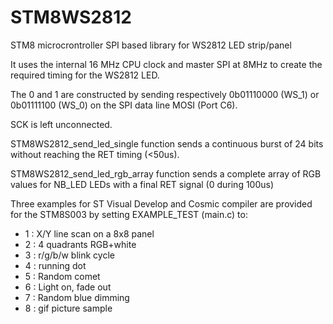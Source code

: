 # STM8WS2812
STM8 microcrontroller SPI based library for WS2812 LED strip/panel

It uses the internal 16 MHz CPU clock and master SPI at 8MHz
to create the required timing for the WS2812 LED.

The 0 and 1 are constructed by sending respectively 0b01110000 (WS_1)
or 0b01111100  (WS_0) on the SPI data line MOSI (Port C6).

SCK is left unconnected.

STM8WS2812_send_led_single function sends a continuous
burst of 24 bits without reaching the RET timing (<50us).

STM8WS2812_send_led_rgb_array function sends a complete array
of RGB values for NB_LED LEDs with a final RET signal (0 during 100us)

Three examples for ST Visual Develop and Cosmic compiler
are provided for the STM8S003 by setting EXAMPLE_TEST (main.c) to:
 - 1 : X/Y line scan on a 8x8 panel
 - 2 : 4 quadrants RGB+white
 - 3 : r/g/b/w blink cycle
 - 4 : running dot
 - 5 : Random comet
 - 6 : Light on, fade out
 - 7 : Random blue dimming
 - 8 : gif picture sample

